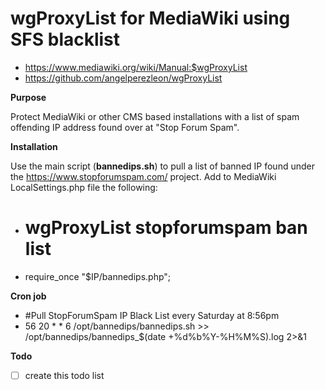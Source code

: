 # wgProxyList for MediaWiki using SFS blacklist
- https://www.mediawiki.org/wiki/Manual:$wgProxyList
- https://github.com/angelperezleon/wgProxyList
 
 **Purpose**
 
Protect MediaWiki or other CMS based installations with a list of spam offending IP address found over at "Stop Forum Spam".

**Installation**

 Use the main script (**bannedips.sh**) to pull a list of banned IP found under the https://www.stopforumspam.com/ project.
 Add to MediaWiki LocalSettings.php file the following:
 - # wgProxyList stopforumspam ban list
 - require_once "$IP/bannedips.php";

**Cron job**
- #Pull StopForumSpam IP Black List every Saturday at 8:56pm
- 56 20 * * 6 /opt/bannedips/bannedips.sh >> /opt/bannedips/bannedips_$(date +\%d\%b\%Y-\%H\%M\%S).log 2>&1

**Todo**
- [ ] create this todo list
